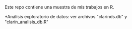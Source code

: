 Este repo contiene una muestra de mis trabajos en R.

*Análisis exploratorio de datos: ver archivos "clarinds.db" y "clarin_analisis_db.R"

